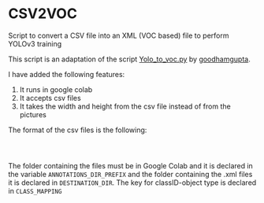 # CSV2VOC
Script to convert a CSV file into an XML (VOC based) file to perform YOLOv3 training

This script is an adaptation of the script [Yolo_to_voc.py](https://gist.github.com/goodhamgupta/7ca514458d24af980669b8b1c8bcdafd) by [goodhamgupta](https://gist.github.com/goodhamgupta).

I have added the following features:

1. It runs in google colab
2. It accepts csv files
3. It takes the width and height from the csv file instead of from the pictures

The format of the csv files is the following:
<pre><code>
<object-class-id> <center-x> <center-y> <width> <height></code></pre>

The folder containing the files must be in Google Colab and it is declared in the variable <code>ANNOTATIONS_DIR_PREFIX</code> and the folder containing the .xml files it is declared in <code>DESTINATION_DIR</code>. The key for classID-object type is declared in <code>CLASS_MAPPING</code>
